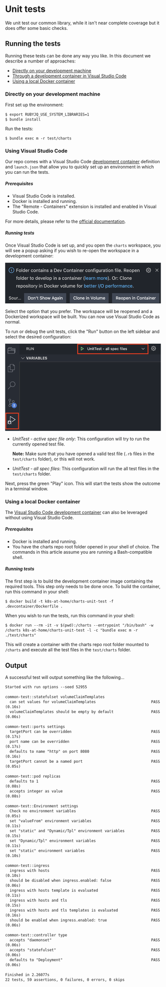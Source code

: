 # Unit tests

We unit test our common library, while it isn't near complete coverage but it does offer some basic checks.

## Running the tests

Running these tests can be done any way you like. In this document we describe a number of approaches:

* [Directly on your development machine](#directly-on-your-development-machine)
* [Through a development container in Visual Studio Code](#using-visual-studio-code)
* [Using a local Docker container](#using-a-local-docker-container)

### Directly on your development machine

First set up the environment:

```console
$ export RUBYJQ_USE_SYSTEM_LIBRARIES=1
$ bundle install
```

Run the tests:

```console
$ bundle exec m -r test/charts
```

### Using Visual Studio Code

Our repo comes with a Visual Studio Code [development container](https://code.visualstudio.com/docs/remote/containers) definition and `launch.json` that allow you to quickly set up an environment in which you can run the tests.

##### Prerequisites

- Visual Studio Code is installed.
- Docker is installed and running.
- The "Remote - Containers" extension is installed and enabled in Visual Studio Code.

For more details, please refer to the [official documentation](https://code.visualstudio.com/docs/remote/containers#_system-requirements).

##### Running tests

Once Visual Studio Code is set up, and you open the `charts` workspace, you will see a popup asking if you wish to re-open the workspace in a development container:

![Visual Studio Code development container popup](https://raw.githubusercontent.com/k8s-at-home/charts/master/docs/images/vscode_devcontainer_popup.png)

Select the option that you prefer. The workspace will be reopened and a Dockerized workspace will be built. You can now use Visual Studio Code as normal.

To run or debug the unit tests, click the "Run" button on the left sidebar and select the desired configuration:

![Visual Studio Code run configurations](https://raw.githubusercontent.com/k8s-at-home/charts/master/docs/images/vscode_run_unittests.png)

* _UnitTest - active spec file only_: This configuration will try to run the currently opened test file.

  **Note:** Make sure that you have opened a valid test file (`.rb` files in the `test/charts` folder), or this will not work.

* _UnitTest - all spec files_: This configuration will run the all test files in the `test/charts` folder.

Next, press the green "Play" icon. This will start the tests show the outcome in a terminal window.

### Using a local Docker container

The [Visual Studio Code development container](#using-visual-studio-code) can also be leveraged without using Visual Studio Code.

##### Prerequisites

- Docker is installed and running.
- You have the charts repo root folder opened in your shell of choice. The commands in this article assume you are running a Bash-compatible shell.

##### Running tests

The first step is to build the development container image containing the required tools. This step only needs to be done once.
To build the container, run this command in your shell:

```console
$ docker build -t k8s-at-home/charts-unit-test -f .devcontainer/Dockerfile .
```

When you wish to run the tests, run this command in your shell:

```console
$ docker run --rm -it -v $(pwd):/charts --entrypoint "/bin/bash" -w /charts k8s-at-home/charts-unit-test -l -c "bundle exec m -r ./test/charts"
```

This will create a container with the charts repo root folder mounted to `/charts` and execute all the test files in the `test/charts` folder.

## Output

A successful test will output something like the following...

```text
Started with run options --seed 52955

common-test::statefulset volumeClaimTemplates
  can set values for volumeClaimTemplates                         PASS (0.16s)
  volumeClaimTemplates should be empty by default                 PASS (0.06s)

common-test::ports settings
  targetPort can be overridden                                    PASS (0.17s)
  port name can be overridden                                     PASS (0.17s)
  defaults to name "http" on port 8080                            PASS (0.16s)
  targetPort cannot be a named port                               PASS (0.05s)

common-test::pod replicas
  defaults to 1                                                   PASS (0.08s)
  accepts integer as value                                        PASS (0.08s)

common-test::Environment settings
  Check no environment variables                                  PASS (0.05s)
  set "valueFrom" environment variables                           PASS (0.11s)
  set "static" and "Dynamic/Tpl" environment variables            PASS (0.15s)
  set "Dynamic/Tpl" environment variables                         PASS (0.11s)
  set "static" environment variables                              PASS (0.10s)

common-test::ingress
  ingress with hosts                                              PASS (0.10s)
  should be disabled when ingress.enabled: false                  PASS (0.06s)
  ingress with hosts template is evaluated                        PASS (0.11s)
  ingress with hosts and tls                                      PASS (0.15s)
  ingress with hosts and tls templates is evaluated               PASS (0.16s)
  should be enabled when ingress.enabled: true                    PASS (0.06s)

common-test::controller type
  accepts "daemonset"                                             PASS (0.06s)
  accepts "statefulset"                                           PASS (0.06s)
  defaults to "Deployment"                                        PASS (0.06s)

Finished in 2.26077s
22 tests, 59 assertions, 0 failures, 0 errors, 0 skips
```
